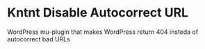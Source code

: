 # Kntnt Disable Autocorrect URL

WordPress mu-plugin that makes WordPress return 404 insteda of autocorrect bad URLs 